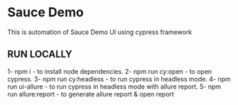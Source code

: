 # Sauce Demo

This is automation of Sauce Demo UI using cypress framework

## RUN LOCALLY

1- npm i - to install node dependencies.
2- npm run cy:open - to open cypress.
3- npm run cy:headless - to run cypress in headless mode.
4- npm run ui-allure - to run cypress in headless mode with allure report.
5- npm run allure:report - to generate allure report & open report
